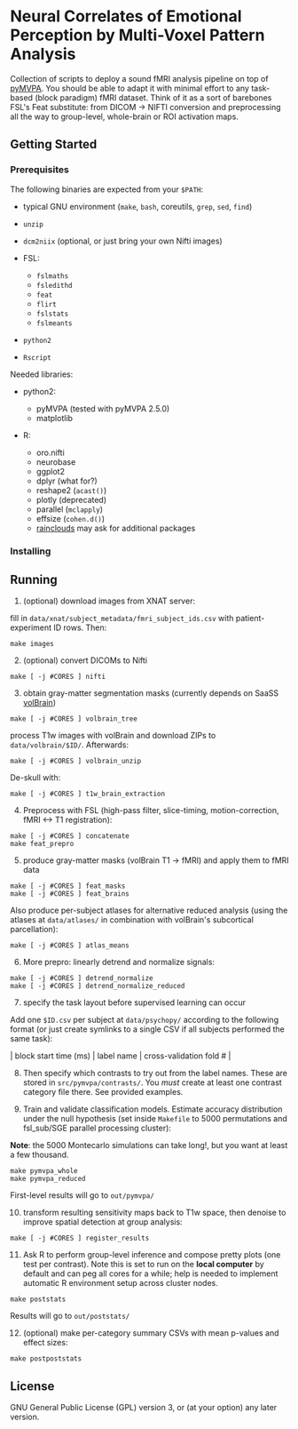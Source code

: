 # Neural Correlates of Emotional Perception by Multi-Voxel Pattern Analysis

Collection of scripts to deploy a sound fMRI analysis pipeline on top
of [pyMVPA](http://www.pymvpa.org/). You should be able to adapt it
with minimal effort to any task-based (block paradigm) fMRI
dataset. Think of it as a sort of barebones FSL's Feat substitute:
from DICOM -> NIFTI conversion and preprocessing all the way to
group-level, whole-brain or ROI activation maps.

## Getting Started

### Prerequisites

The following binaries are expected from your `$PATH`:

- typical GNU environment (`make`, `bash`, coreutils, `grep`, `sed`, `find`)
- `unzip`
- `dcm2niix` (optional, or just bring your own Nifti images)
- FSL:

   - `fslmaths`
   - `fsledithd`
   - `feat`
   - `flirt`
   - `fslstats`
   - `fslmeants`

- `python2`
- `Rscript`

Needed libraries:

- python2:

   - pyMVPA (tested with pyMVPA 2.5.0)
   - matplotlib

- R:

   - oro.nifti
   - neurobase
   - ggplot2
   - dplyr (what for?)
   - reshape2 (`acast()`)
   - plotly (deprecated)
   - parallel (`mclapply`)
   - effsize (`cohen.d()`)
   - [rainclouds](https://github.com/RainCloudPlots/RainCloudPlots)
     may ask for additional packages

### Installing

## Running

1. (optional) download images from XNAT server:

fill in `data/xnat/subject_metadata/fmri_subject_ids.csv` with
patient-experiment ID rows. Then:

```
make images
```

2. (optional) convert DICOMs to Nifti

```
make [ -j #CORES ] nifti
```

3. obtain gray-matter segmentation masks (currently depends on SaaSS
   [volBrain](https://www.volbrain.upv.es/))

```
make [ -j #CORES ] volbrain_tree
```

process T1w images with volBrain and download ZIPs to
`data/volbrain/$ID/`. Afterwards:

```
make [ -j #CORES ] volbrain_unzip
```

De-skull with:

```
make [ -j #CORES ] t1w_brain_extraction
```

4. Preprocess with FSL (high-pass filter, slice-timing,
   motion-correction, fMRI <-> T1 registration):

```
make [ -j #CORES ] concatenate
make feat_prepro
```

5. produce gray-matter masks (volBrain T1 -> fMRI) and apply them to
   fMRI data

```
make [ -j #CORES ] feat_masks
make [ -j #CORES ] feat_brains
```

Also produce per-subject atlases for alternative reduced analysis
(using the atlases at `data/atlases/` in combination with volBrain's
subcortical parcellation):

```
make [ -j #CORES ] atlas_means
```

6. More prepro: linearly detrend and normalize signals:

```
make [ -j #CORES ] detrend_normalize
make [ -j #CORES ] detrend_normalize_reduced
```

7. specify the task layout before supervised learning can occur

Add one `$ID.csv` per subject at `data/psychopy/` according to the
following format (or just create symlinks to a single CSV if all
subjects performed the same task):

| block start time (ms) | label name | cross-validation fold # |

8. Then specify which contrasts to try out from the label names. These
   are stored in `src/pymvpa/contrasts/`. You _must_ create at least
   one contrast category file there. See provided examples.

9. Train and validate classification models. Estimate accuracy
   distribution under the null hypothesis (set inside `Makefile` to
   5000 permutations and fsl_sub/SGE parallel processing cluster):

__Note__: the 5000 Montecarlo simulations can take long!, but you want
at least a few thousand.

```
make pymvpa_whole
make pymvpa_reduced
```

First-level results will go to `out/pymvpa/`

10. transform resulting sensitivity maps back to T1w space, then
denoise to improve spatial detection at group analysis:

```
make [ -j #CORES ] register_results
```

11. Ask R to perform group-level inference and compose pretty plots
    (one test per contrast). Note this is set to run on the __local
    computer__ by default and can peg all cores for a while; help is
    needed to implement automatic R environment setup across cluster
    nodes.

```
make poststats
```

Results will go to `out/poststats/`

12. (optional) make per-category summary CSVs with mean p-values and
    effect sizes:

```
make postpoststats
```

## License

GNU General Public License (GPL) version 3, or (at your option) any
later version.
